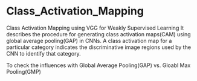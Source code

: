 # Class_Activation_Mapping
Class Activation Mapping using VGG for Weakly Supervised Learning 
It describes the procedure for generating class activation maps(CAM) using global average pooling(GAP) in CNNs. A class activation map for a particular category indicates the discriminative image regions used by the CNN to identify that category.

To check the influences with Global Average Pooling(GAP) vs. Gloabl Max Pooling(GMP) 
